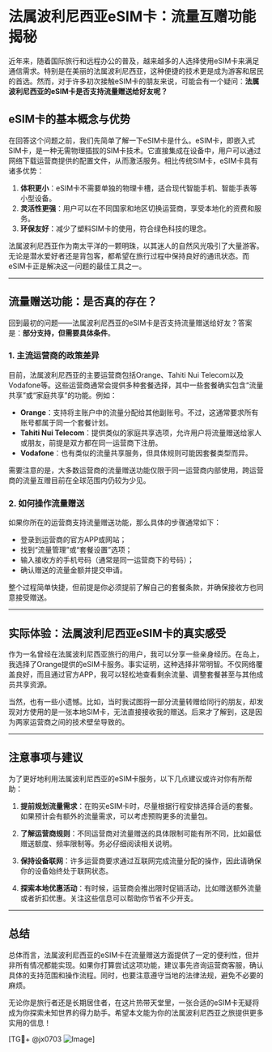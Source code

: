 # 法属波利尼西亚eSIM卡：流量互赠功能揭秘

近年来，随着国际旅行和远程办公的普及，越来越多的人选择使用eSIM卡来满足通信需求。特别是在美丽的法属波利尼西亚，这种便捷的技术更是成为游客和居民的首选。然而，对于许多初次接触eSIM卡的朋友来说，可能会有一个疑问：**法属波利尼西亚的eSIM卡是否支持流量赠送给好友呢？**

## eSIM卡的基本概念与优势

在回答这个问题之前，我们先简单了解一下eSIM卡是什么。eSIM卡，即嵌入式SIM卡，是一种无需物理插拔的SIM卡技术。它直接集成在设备中，用户可以通过网络下载运营商提供的配置文件，从而激活服务。相比传统SIM卡，eSIM卡具有诸多优势：

1. **体积更小**：eSIM卡不需要单独的物理卡槽，适合现代智能手机、智能手表等小型设备。
2. **灵活性更强**：用户可以在不同国家和地区切换运营商，享受本地化的资费和服务。
3. **环保友好**：减少了塑料SIM卡的使用，符合绿色科技的理念。

法属波利尼西亚作为南太平洋的一颗明珠，以其迷人的自然风光吸引了大量游客。无论是潜水爱好者还是背包客，都希望在旅行过程中保持良好的通讯状态。而eSIM卡正是解决这一问题的最佳工具之一。

---

## 流量赠送功能：是否真的存在？

回到最初的问题——法属波利尼西亚的eSIM卡是否支持流量赠送给好友？答案是：**部分支持，但需要具体条件**。

### 1. **主流运营商的政策差异**
目前，法属波利尼西亚的主要运营商包括Orange、Tahiti Nui Telecom以及Vodafone等。这些运营商通常会提供多种套餐选择，其中一些套餐确实包含“流量共享”或“家庭共享”的功能。例如：

- **Orange**：支持将主账户中的流量分配给其他副账号。不过，这通常要求所有账号都属于同一个套餐计划。
- **Tahiti Nui Telecom**：提供类似的家庭共享选项，允许用户将流量赠送给家人或朋友，前提是双方都在同一运营商下注册。
- **Vodafone**：也有类似的流量共享服务，但具体规则可能因套餐类型而异。

需要注意的是，大多数运营商的流量赠送功能仅限于同一运营商内部使用，跨运营商的流量互赠目前在全球范围内仍较为少见。

### 2. **如何操作流量赠送**
如果你所在的运营商支持流量赠送功能，那么具体的步骤通常如下：

- 登录到运营商的官方APP或网站；
- 找到“流量管理”或“套餐设置”选项；
- 输入接收方的手机号码（通常是同一运营商下的号码）；
- 确认赠送的流量金额并提交申请。

整个过程简单快捷，但前提是你必须提前了解自己的套餐条款，并确保接收方也同意接受赠送。

---

## 实际体验：法属波利尼西亚eSIM卡的真实感受

作为一名曾经在法属波利尼西亚旅行的用户，我可以分享一些亲身经历。在岛上，我选择了Orange提供的eSIM卡服务。事实证明，这种选择非常明智。不仅网络覆盖良好，而且通过官方APP，我可以轻松地查看剩余流量、调整套餐甚至与其他成员共享资源。

当然，也有一些小遗憾。比如，当时我试图将一部分流量转赠给同行的朋友，却发现对方使用的是一张本地SIM卡，无法直接接收我的赠送。后来才了解到，这是因为两家运营商之间的技术壁垒导致的。

---

## 注意事项与建议

为了更好地利用法属波利尼西亚的eSIM卡服务，以下几点建议或许对你有所帮助：

1. **提前规划流量需求**：在购买eSIM卡时，尽量根据行程安排选择合适的套餐。如果预计会有额外的流量需求，可以考虑预购更多的流量包。
   
2. **了解运营商规则**：不同运营商对流量赠送的具体限制可能有所不同，比如最低赠送额度、频率限制等。务必仔细阅读相关说明。

3. **保持设备联网**：许多运营商要求通过互联网完成流量分配的操作，因此请确保你的设备始终处于联网状态。

4. **探索本地优惠活动**：有时候，运营商会推出限时促销活动，比如赠送额外流量或者折扣优惠。关注这些信息可以帮助你节省不少开支。

---

## 总结

总体而言，法属波利尼西亚的eSIM卡在流量赠送方面提供了一定的便利性，但并非所有情况都能实现。如果你打算尝试这项功能，建议事先咨询运营商客服，确认具体的支持范围和操作流程。同时，也要注意遵守当地的法律法规，避免不必要的麻烦。

无论你是旅行者还是长期居住者，在这片热带天堂里，一张合适的eSIM卡无疑将成为你探索未知世界的得力助手。希望本文能为你的法属波利尼西亚之旅提供更多实用的信息！

[TG💪+ @jx0703 ![Image](https://github.com/user-attachments/assets/dbca1d08-cadb-493c-b0ec-ad6f7a83f270)]